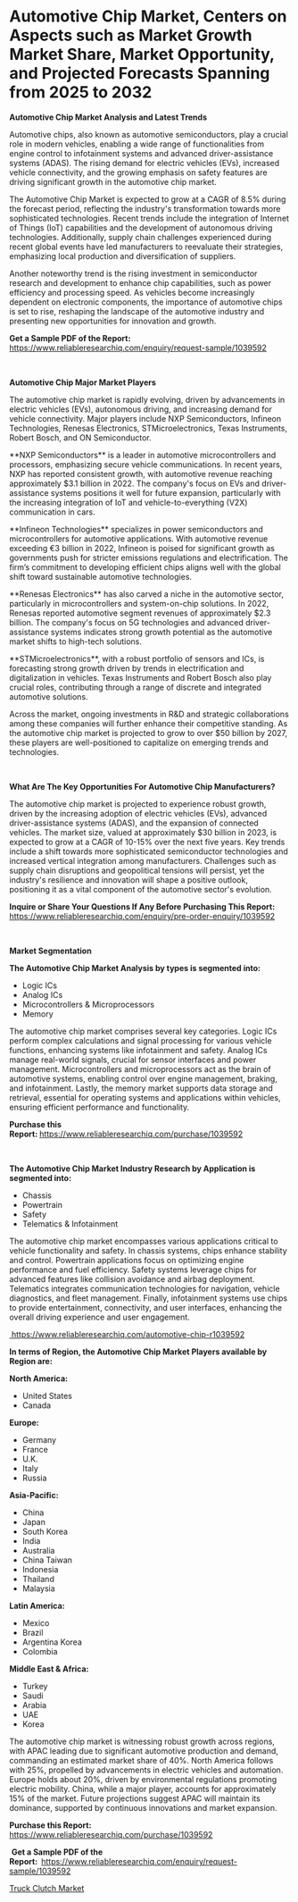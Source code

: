 <p><h1>Automotive Chip Market, Centers on Aspects such as Market Growth Market Share, Market Opportunity, and Projected Forecasts Spanning from 2025 to 2032</h1></p><p><strong>Automotive Chip Market Analysis and Latest Trends</strong></p>
<p><p>Automotive chips, also known as automotive semiconductors, play a crucial role in modern vehicles, enabling a wide range of functionalities from engine control to infotainment systems and advanced driver-assistance systems (ADAS). The rising demand for electric vehicles (EVs), increased vehicle connectivity, and the growing emphasis on safety features are driving significant growth in the automotive chip market. </p><p>The Automotive Chip Market is expected to grow at a CAGR of 8.5% during the forecast period, reflecting the industry's transformation towards more sophisticated technologies. Recent trends include the integration of Internet of Things (IoT) capabilities and the development of autonomous driving technologies. Additionally, supply chain challenges experienced during recent global events have led manufacturers to reevaluate their strategies, emphasizing local production and diversification of suppliers.</p><p>Another noteworthy trend is the rising investment in semiconductor research and development to enhance chip capabilities, such as power efficiency and processing speed. As vehicles become increasingly dependent on electronic components, the importance of automotive chips is set to rise, reshaping the landscape of the automotive industry and presenting new opportunities for innovation and growth.</p></p>
<p><strong>Get a Sample PDF of the Report:&nbsp;</strong> <a href="https://www.reliableresearchiq.com/enquiry/request-sample/1039592?utm_campaign=2886&utm_medium=2&utm_source=Github&utm_content=ia&utm_term=30032025&utm_id=automotive-chip">https://www.reliableresearchiq.com/enquiry/request-sample/1039592</a></p>
<p>&nbsp;</p>
<p><strong>Automotive Chip Major Market Players</strong></p>
<p><p>The automotive chip market is rapidly evolving, driven by advancements in electric vehicles (EVs), autonomous driving, and increasing demand for vehicle connectivity. Major players include NXP Semiconductors, Infineon Technologies, Renesas Electronics, STMicroelectronics, Texas Instruments, Robert Bosch, and ON Semiconductor.</p><p>**NXP Semiconductors** is a leader in automotive microcontrollers and processors, emphasizing secure vehicle communications. In recent years, NXP has reported consistent growth, with automotive revenue reaching approximately $3.1 billion in 2022. The company's focus on EVs and driver-assistance systems positions it well for future expansion, particularly with the increasing integration of IoT and vehicle-to-everything (V2X) communication in cars.</p><p>**Infineon Technologies** specializes in power semiconductors and microcontrollers for automotive applications. With automotive revenue exceeding €3 billion in 2022, Infineon is poised for significant growth as governments push for stricter emissions regulations and electrification. The firm’s commitment to developing efficient chips aligns well with the global shift toward sustainable automotive technologies.</p><p>**Renesas Electronics** has also carved a niche in the automotive sector, particularly in microcontrollers and system-on-chip solutions. In 2022, Renesas reported automotive segment revenues of approximately $2.3 billion. The company's focus on 5G technologies and advanced driver-assistance systems indicates strong growth potential as the automotive market shifts to high-tech solutions.</p><p>**STMicroelectronics**, with a robust portfolio of sensors and ICs, is forecasting strong growth driven by trends in electrification and digitalization in vehicles. Texas Instruments and Robert Bosch also play crucial roles, contributing through a range of discrete and integrated automotive solutions.</p><p>Across the market, ongoing investments in R&D and strategic collaborations among these companies will further enhance their competitive standing. As the automotive chip market is projected to grow to over $50 billion by 2027, these players are well-positioned to capitalize on emerging trends and technologies.</p></p>
<p>&nbsp;</p>
<p><strong>What Are The Key Opportunities For Automotive Chip Manufacturers?</strong></p>
<p><p>The automotive chip market is projected to experience robust growth, driven by the increasing adoption of electric vehicles (EVs), advanced driver-assistance systems (ADAS), and the expansion of connected vehicles. The market size, valued at approximately $30 billion in 2023, is expected to grow at a CAGR of 10-15% over the next five years. Key trends include a shift towards more sophisticated semiconductor technologies and increased vertical integration among manufacturers. Challenges such as supply chain disruptions and geopolitical tensions will persist, yet the industry's resilience and innovation will shape a positive outlook, positioning it as a vital component of the automotive sector's evolution.</p></p>
<p><strong>Inquire or Share Your Questions If Any Before Purchasing This Report:</strong> <a href="https://www.reliableresearchiq.com/enquiry/pre-order-enquiry/1039592?utm_campaign=2886&utm_medium=2&utm_source=Github&utm_content=ia&utm_term=30032025&utm_id=automotive-chip">https://www.reliableresearchiq.com/enquiry/pre-order-enquiry/1039592</a></p>
<p>&nbsp;</p>
<p><strong>Market Segmentation</strong></p>
<p><strong>The Automotive Chip Market Analysis by types is segmented into:</strong></p>
<p><ul><li>Logic ICs</li><li>Analog ICs</li><li>Microcontrollers & Microprocessors</li><li>Memory</li></ul></p>
<p><p>The automotive chip market comprises several key categories. Logic ICs perform complex calculations and signal processing for various vehicle functions, enhancing systems like infotainment and safety. Analog ICs manage real-world signals, crucial for sensor interfaces and power management. Microcontrollers and microprocessors act as the brain of automotive systems, enabling control over engine management, braking, and infotainment. Lastly, the memory market supports data storage and retrieval, essential for operating systems and applications within vehicles, ensuring efficient performance and functionality.</p></p>
<p><strong>Purchase this Report:&nbsp;</strong><a href="https://www.reliableresearchiq.com/purchase/1039592?utm_campaign=2886&utm_medium=2&utm_source=Github&utm_content=ia&utm_term=30032025&utm_id=automotive-chip">https://www.reliableresearchiq.com/purchase/1039592</a></p>
<p>&nbsp;</p>
<p><strong>The Automotive Chip Market Industry Research by Application is segmented into:</strong></p>
<p><ul><li>Chassis</li><li>Powertrain</li><li>Safety</li><li>Telematics & Infotainment</li></ul></p>
<p><p>The automotive chip market encompasses various applications critical to vehicle functionality and safety. In chassis systems, chips enhance stability and control. Powertrain applications focus on optimizing engine performance and fuel efficiency. Safety systems leverage chips for advanced features like collision avoidance and airbag deployment. Telematics integrates communication technologies for navigation, vehicle diagnostics, and fleet management. Finally, infotainment systems use chips to provide entertainment, connectivity, and user interfaces, enhancing the overall driving experience and user engagement.</p></p>
<p><a href="https://www.reliableresearchiq.com/automotive-chip-r1039592?utm_campaign=2886&utm_medium=2&utm_source=Github&utm_content=ia&utm_term=30032025&utm_id=automotive-chip">&nbsp;https://www.reliableresearchiq.com/automotive-chip-r1039592</a></p>
<p><strong>In terms of Region, the Automotive Chip Market Players available by Region are:</strong></p>
<p>
    <p> <strong> North America: </strong>
        <ul>
            <li>United States</li>
            <li>Canada</li>
        </ul>
        </p> 
    <p> <strong> Europe: </strong>
        <ul>
            <li>Germany</li>
            <li>France</li>
            <li>U.K.</li>
            <li>Italy</li>
            <li>Russia</li>
        </ul>
        </p> 
    <p> <strong> Asia-Pacific: </strong>
        <ul>
            <li>China</li>
            <li>Japan</li>
            <li>South Korea</li>
            <li>India</li>
            <li>Australia</li>
            <li>China Taiwan</li>
            <li>Indonesia</li>
            <li>Thailand</li>
            <li>Malaysia</li>
        </ul>
        </p> 
    <p> <strong> Latin America: </strong>
        <ul>
            <li>Mexico</li>
            <li>Brazil</li>
            <li>Argentina Korea</li>
            <li>Colombia</li>
        </ul>
        </p> 
    <p> <strong> Middle East & Africa: </strong>
        <ul>
            <li>Turkey</li>
            <li>Saudi</li>
            <li>Arabia</li>
            <li>UAE</li>
            <li>Korea</li>
        </ul>
    </p>
    </p>
<p><p>The automotive chip market is witnessing robust growth across regions, with APAC leading due to significant automotive production and demand, commanding an estimated market share of 40%. North America follows with 25%, propelled by advancements in electric vehicles and automation. Europe holds about 20%, driven by environmental regulations promoting electric mobility. China, while a major player, accounts for approximately 15% of the market. Future projections suggest APAC will maintain its dominance, supported by continuous innovations and market expansion.</p></p>
<p><strong>Purchase this Report: </strong><a href="https://www.reliableresearchiq.com/purchase/1039592?utm_campaign=2886&utm_medium=2&utm_source=Github&utm_content=ia&utm_term=30032025&utm_id=automotive-chip">https://www.reliableresearchiq.com/purchase/1039592</a></p>
<p>&nbsp;<strong>Get a Sample PDF of the Report:&nbsp;&nbsp;</strong><a href="https://www.reliableresearchiq.com/enquiry/request-sample/1039592?utm_campaign=2886&utm_medium=2&utm_source=Github&utm_content=ia&utm_term=30032025&utm_id=automotive-chip">https://www.reliableresearchiq.com/enquiry/request-sample/1039592</a></p>
<p><strong></strong></p>
<p><p><a href="https://github.com/aidelndasse/Market-Research-Report-List-1/blob/main/truck-clutch-market.md?utm_campaign=2886&utm_medium=2&utm_source=Github&utm_content=ia&utm_term=30032025&utm_id=automotive-chip">Truck Clutch Market</a></p></p>